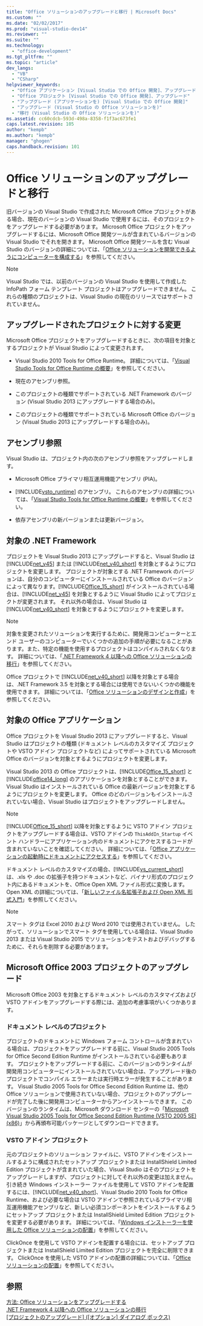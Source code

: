 ```yaml
---
title: "Office ソリューションのアップグレードと移行 | Microsoft Docs"
ms.custom: ""
ms.date: "02/02/2017"
ms.prod: "visual-studio-dev14"
ms.reviewer: ""
ms.suite: ""
ms.technology: 
  - "office-development"
ms.tgt_pltfrm: ""
ms.topic: "article"
dev_langs: 
  - "VB"
  - "CSharp"
helpviewer_keywords: 
  - "Office アプリケーション [Visual Studio での Office 開発]、アップグレード"
  - "Office プロジェクト [Visual Studio での Office 開発]、アップグレード"
  - "アップグレード (アプリケーションを) [Visual Studio での Office 開発]"
  - "アップグレード (Visual Studio の Office ソリューションを)"
  - "移行 (Visual Studio の Office ソリューションを)"
ms.assetid: cc60cdcb-593d-498a-8358-f1f3ac673fe1
caps.latest.revision: 105
author: "kempb"
ms.author: "kempb"
manager: "ghogen"
caps.handback.revision: 101
---
```

# Office ソリューションのアップグレードと移行
  旧バージョンの Visual Studio で作成された Microsoft Office プロジェクトがある場合、現在のバーションの Visual Studio で使用するには、そのプロジェクトをアップグレードする必要があります。 Microsoft Office プロジェクトをアップグレードするには、Microsoft Office 開発ツールが含まれているバージョンの Visual Studio でそれを開きます。 Microsoft Office 開発ツールを含む Visual Studio のバージョンの詳細については、「[Office ソリューションを開発できるようにコンピューターを構成する](../vsto/configuring-a-computer-to-develop-office-solutions.md)」を参照してください。  
  
> [!NOTE]  
>  Visual Studio では、以前のバージョンの Visual Studio を使用して作成した InfoPath フォーム テンプレート プロジェクトはアップグレードできません。 これらの種類のプロジェクトは、Visual Studio の現在のリリースではサポートされていません。  
  
## アップグレードされたプロジェクトに対する変更  
 Microsoft Office プロジェクトをアップグレードするときに、次の項目を対象とするプロジェクトが Visual Studio によって変更されます。  
  
-   Visual Studio 2010 Tools for Office Runtime。 詳細については、「[Visual Studio Tools for Office Runtime の概要](../vsto/visual-studio-tools-for-office-runtime-overview.md)」を参照してください。  
  
-   現在のアセンブリ参照。  
  
-   このプロジェクトの種類でサポートされている .NET Framework のバージョン \(Visual Studio 2013 にアップグレードする場合のみ\)。  
  
-   このプロジェクトの種類でサポートされている Microsoft Office のバージョン \(Visual Studio 2013 にアップグレードする場合のみ\)。  
  
## アセンブリ参照  
 Visual Studio は、プロジェクト内の次のアセンブリ参照をアップグレードします。  
  
-   Microsoft Office プライマリ相互運用機能アセンブリ \(PIA\)。  
  
-   [!INCLUDE[vsto_runtime](../vsto/includes/vsto-runtime-md.md)] のアセンブリ。 これらのアセンブリの詳細については、「[Visual Studio Tools for Office Runtime の概要](../vsto/visual-studio-tools-for-office-runtime-overview.md)」を参照してください。  
  
-   依存アセンブリの新バージョンまたは更新バージョン。  
  
## 対象の .NET Framework  
 プロジェクトを Visual Studio 2013 にアップグレードすると、Visual Studio は [!INCLUDE[net_v45](../vsto/includes/net-v45-md.md)] または [!INCLUDE[net_v40_short](../sharepoint/includes/net-v40-short-md.md)] を対象とするようにプロジェクトを変更します。 プロジェクトが対象とする .NET Framework のバージョンは、自分のコンピューターにインストールされている Office のバージョンによって異なります。[!INCLUDE[Office_15_short](../vsto/includes/office-15-short-md.md)] がインストールされている場合は、[!INCLUDE[net_v45](../vsto/includes/net-v45-md.md)] を対象とするように Visual Studio によってプロジェクトが変更されます。 それ以外の場合は、Visual Studio は [!INCLUDE[net_v40_short](../sharepoint/includes/net-v40-short-md.md)] を対象とするようにプロジェクトを変更します。  
  
> [!NOTE]  
>  対象を変更されたソリューションを実行するために、開発用コンピューターとエンド ユーザーのコンピューターでいくつかの追加の手順が必要になることがあります。また、特定の機能を使用するプロジェクトはコンパイルされなくなります。 詳細については、「[.NET Framework 4 以降への Office ソリューションの移行](../vsto/migrating-office-solutions-to-the-dotnet-framework-4-or-later.md)」を参照してください。  
  
 Office プロジェクトで [!INCLUDE[net_v40_short](../sharepoint/includes/net-v40-short-md.md)] 以降を対象とする場合は、.NET Framework 3.5 を対象とする場合には使用できないいくつかの機能を使用できます。 詳細については、「[Office ソリューションのデザインと作成](../vsto/designing-and-creating-office-solutions.md)」を参照してください。  
  
## 対象の Office アプリケーション  
 Office プロジェクトを Visual Studio 2013 にアップグレードすると、Visual Studio はプロジェクトの種類 \(ドキュメント レベルのカスタマイズ プロジェクトや VSTO アドイン プロジェクトなど\) によってサポートされている Microsoft Office のバージョンを対象とするようにプロジェクトを変更します。  
  
 Visual Studio 2013 の Office プロジェクトは、[!INCLUDE[Office_15_short](../vsto/includes/office-15-short-md.md)] と [!INCLUDE[office14_long](../vsto/includes/office14-long-md.md)] のアプリケーションを対象とすることができます。 Visual Studio はインストールされている Office の最新バージョンを対象とするようにプロジェクトを変更します。 Office のどのバージョンもインストールされていない場合、Visual Studio はプロジェクトをアップグレードしません。  
  
> [!NOTE]  
>  [!INCLUDE[Office_15_short](../vsto/includes/office-15-short-md.md)] 以降を対象とするように VSTO アドイン プロジェクトをアップグレードする場合は、VSTO アドインの `ThisAddIn_Startup` イベント ハンドラーにアプリケーション内のドキュメントにアクセスするコードが含まれていないことを確認してください。 詳細については、「[Office アプリケーションの起動時にドキュメントにアクセスする](../vsto/programming-vsto-add-ins.md#AccessingDocuments)」を参照してください。  
  
 ドキュメント レベルのカスタマイズの場合、[!INCLUDE[vs_current_short](../sharepoint/includes/vs-current-short-md.md)] は、.xls や .doc の拡張子を持つドキュメントなど、バイナリ形式のプロジェクト内にあるドキュメントを、Office Open XML ファイル形式に変換します。 Open XML の詳細については、「[新しいファイル名拡張子および Open XML 形式入門](https://support.office.com/en-nz/article/Introduction-to-new-file-name-extensions-eca81dcb-5626-4e5b-8362-524d13ae4ec1)」を参照してください。  
  
> [!NOTE]  
>  スマート タグは Excel 2010 および Word 2010 では使用されていません。 したがって、ソリューションでスマート タグを使用している場合は、Visual Studio 2013 または Visual Studio 2015 でソリューションをテストおよびデバッグするために、それらを削除する必要があります。  
  
## Microsoft Office 2003 プロジェクトのアップグレード  
 Microsoft Office 2003 を対象とするドキュメント レベルのカスタマイズおよび VSTO アドインをアップグレードする際には、追加の考慮事項がいくつかあります。  
  
### ドキュメント レベルのプロジェクト  
 プロジェクトのドキュメントに Windows フォーム コントロールが含まれている場合は、プロジェクトをアップグレードする前に、Visual Studio 2005 Tools for Office Second Edition Runtime がインストールされている必要もあります。 プロジェクトをアップグレードする前に、このバージョンのランタイムが開発用コンピューターにインストールされていない場合は、アップグレード後のプロジェクトでコンパイル エラーまたは実行時エラーが発生することがあります。 Visual Studio 2005 Tools for Office Second Edition Runtime は、他の Office ソリューションで使用されていない場合、プロジェクトのアップグレードが完了した後に開発用コンピューターからアンインストールできます。 このバージョンのランタイムは、Microsoft ダウンロード センターの「[Microsoft Visual Studio 2005 Tools for Office Second Edition Runtime \(VSTO 2005 SE\) \(x86\)](http://go.microsoft.com/fwlink/?linkid=49612)」から再頒布可能パッケージとしてダウンロードできます。  
  
### VSTO アドイン プロジェクト  
 元のプロジェクトのソリューション ファイルに、VSTO アドインをインストールするように構成されたセットアップ プロジェクトまたは InstallShield Limited Edition プロジェクトが含まれていた場合、Visual Studio はそのプロジェクトをアップグレードしますが、プロジェクトに対してそれ以外の変更は加えません。 引き続き Windows インストーラー ファイルを使用して VSTO アドインを配置するには、[!INCLUDE[net_v40_short](../sharepoint/includes/net-v40-short-md.md)]、Visual Studio 2010 Tools for Office Runtime、および必要な場合は VSTO アドインで参照されているプライマリ相互運用機能アセンブリなど、新しい必須コンポーネントをインストールするようにセットアップ プロジェクトまたは InstallShield Limited Edition プロジェクトを変更する必要があります。 詳細については、「[Windows インストーラーを使用した Office ソリューションの配置](../vsto/deploying-an-office-solution-by-using-windows-installer.md)」を参照してください。  
  
 ClickOnce を使用して VSTO アドインを配置する場合には、セットアップ プロジェクトまたは InstallShield Limited Edition プロジェクトを完全に削除できます。 ClickOnce を使用した VSTO アドインの配置の詳細については、「[Office ソリューションの配置](../vsto/deploying-an-office-solution.md)」を参照してください。  
  
## 参照  
 [方法: Office ソリューションをアップグレードする](http://msdn.microsoft.com/ja-jp/a269e539-b717-4680-a568-2152b070347e)   
 [.NET Framework 4 以降への Office ソリューションの移行](../vsto/migrating-office-solutions-to-the-dotnet-framework-4-or-later.md)   
 [&#91;プロジェクトのアップグレード&#93; &#40;&#91;オプション&#93; ダイアログ ボックス&#41;](../vsto/project-upgrade-options-dialog-box.md)  
  
  
